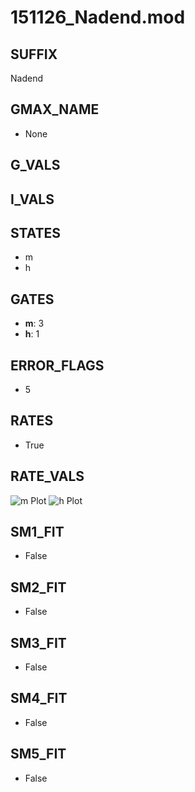 # 151126_Nadend.mod

## SUFFIX

Nadend

## GMAX_NAME

- None

## G_VALS


## I_VALS


## STATES

- m
- h

## GATES

- **m**: 3
- **h**: 1

## ERROR_FLAGS

- 5

## RATES

- True

## RATE_VALS

![m Plot](/Users/pbozelos/Dropbox/icg-Chai-Panos/supermodels/output_markdown_files/Na/151126_Nadend.mod/images/m.png)
![h Plot](/Users/pbozelos/Dropbox/icg-Chai-Panos/supermodels/output_markdown_files/Na/151126_Nadend.mod/images/h.png)

## SM1_FIT

- False

## SM2_FIT

- False

## SM3_FIT

- False

## SM4_FIT

- False

## SM5_FIT

- False

